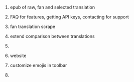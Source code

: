 1) epub of raw, fan and selected translation

2) FAQ for features, getting API keys, contacting for support

3) fan translation scrape

4) extend comparison between translations

5) 

6) website

7) customize emojis in toolbar

8) 